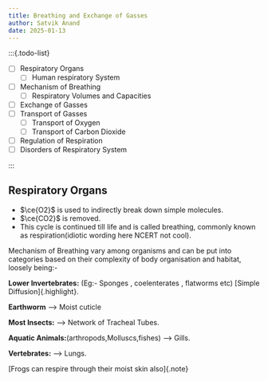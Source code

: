 ```yaml
---
title: Breathing and Exchange of Gasses 
author: Satvik Anand
date: 2025-01-13
---
```


:::{.todo-list}

- [ ] Respiratory Organs
  - [ ] Human respiratory System
- [ ] Mechanism of Breathing
  - [ ] Respiratory Volumes and Capacities
- [ ] Exchange of Gasses
- [ ] Transport of Gasses
  - [ ] Transport of Oxygen
  - [ ] Transport of Carbon Dioxide
- [ ] Regulation of Respiration
- [ ] Disorders of Respiratory System

:::

## Respiratory Organs

- $\ce{O2}$ is used to indirectly break down simple molecules.
- $\ce{CO2}$ is removed.
- This cycle is continued till life and is called breathing, commonly known as respiration(idiotic wording here NCERT not cool).

Mechanism of Breathing vary among organisms and can be put into categories based on their complexity of body organisation and habitat, loosely being:-

**Lower Invertebrates:** (Eg:- Sponges , coelenterates , flatworms etc) [Simple Diffusion]{.highlight}.

**Earthworm** ⟶ Moist cuticle

**Most Insects:** ⟶ Network of Tracheal Tubes.

**Aquatic Animals:**(arthropods,Molluscs,fishes) ⟶ Gills.

**Vertebrates:** ⟶ Lungs.

[Frogs can respire through their moist skin also]{.note}